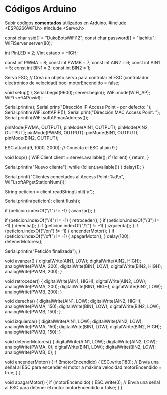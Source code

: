 # Códigos Arduino

Subir códigos **comentados** utilizados en Arduino.
#include <ESP8266WiFi.h>
#include <Servo.h>

const char ssid[] = "DukoBotsWiFi12";
const char password[] = "lachitu";
WiFiServer server(80);

int PinLED = 2;
//int estado = HIGH;

const int PWMA = 8;
const int PWMB = 7;
const int AIN2 = 6;
const int AIN1 = 5;
const int BIN1 = 2;
const int BIN2 = 1;

Servo ESC; // Crea un objeto servo para controlar el ESC (controlador electrónico de velocidad)
bool motorEncendido = false;

void setup() {
  Serial.begin(9600);
  server.begin();
  WiFi.mode(WIFI_AP);
  WiFi.softAP(ssid);

  Serial.println();
  Serial.print("Dirección IP Access Point - por defecto: ");
  Serial.println(WiFi.softAPIP());
  Serial.print("Dirección MAC Access Point: ");
  Serial.println(WiFi.softAPmacAddress());

  pinMode(PWMA, OUTPUT);
  pinMode(AIN1, OUTPUT);
  pinMode(AIN2, OUTPUT);
  pinMode(PWMB, OUTPUT);
  pinMode(BIN1, OUTPUT);
  pinMode(BIN2, OUTPUT);

  ESC.attach(9, 1000, 2000); // Conecta el ESC al pin 9
}

void loop() {
  WiFiClient client = server.available();
  if (!client) {
    return;
  }

  Serial.println("Nuevo cliente");
  while (!client.available()) {
    delay(1);
  }

  Serial.printf("Clientes conectados al Access Point: %d\n", WiFi.softAPgetStationNum());

  String peticion = client.readStringUntil('\r');

  Serial.println(peticion);
  client.flush();

  if (peticion.indexOf("/1") != -1) {
    avanzar();
  }

  if (peticion.indexOf("/4") != -1) {
    retroceder();
  }
  if (peticion.indexOf("/3") != -1) {
    derecha();
  }
  if (peticion.indexOf("/2") != -1) {
    izquierda();
  }
  if (peticion.indexOf("/on") != -1) {
    encenderMotor();
  }
  if (peticion.indexOf("/off") != -1) {
    apagarMotor();
  }
  delay(100);
  detenerMotores();

  Serial.println("Petición finalizada");
}

void avanzar() {
  digitalWrite(AIN1, LOW);
  digitalWrite(AIN2, HIGH);
  analogWrite(PWMA, 200);
  digitalWrite(BIN1, LOW);
  digitalWrite(BIN2, HIGH);
  analogWrite(PWMB, 200);
}

void retroceder() {
  digitalWrite(AIN1, HIGH);
  digitalWrite(AIN2, LOW);
  analogWrite(PWMA, 200);
  digitalWrite(BIN1, HIGH);
  digitalWrite(BIN2, LOW);
  analogWrite(PWMB, 200);
}

void derecha() {
  digitalWrite(AIN1, LOW);
  digitalWrite(AIN2, HIGH);
  analogWrite(PWMA, 150);
  digitalWrite(BIN1, LOW);
  digitalWrite(BIN2, LOW);
  analogWrite(PWMB, 150);
}

void izquierda() {
  digitalWrite(AIN1, LOW);
  digitalWrite(AIN2, LOW);
  analogWrite(PWMA, 150);
  digitalWrite(BIN1, LOW);
  digitalWrite(BIN2, HIGH);
  analogWrite(PWMB, 150);
}

void detenerMotores() {
  digitalWrite(AIN1, LOW);
  digitalWrite(AIN2, LOW);
  analogWrite(PWMA, 0);
  digitalWrite(BIN1, LOW);
  digitalWrite(BIN2, LOW);
  analogWrite(PWMB, 0);
}

void encenderMotor() {
  if (!motorEncendido) {
    ESC.write(180); // Envía una señal al ESC para encender el motor a máxima velocidad
    motorEncendido = true;
  }
}

void apagarMotor() {
  if (motorEncendido) {
    ESC.write(0); // Envía una señal al ESC para detener el motor
    motorEncendido = false;
  }
}

